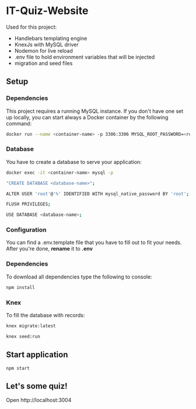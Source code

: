 # IT-Quiz-Website
Used for this project:
* Handlebars templating engine
* KnexJs with MySQL driver
* Nodemon for live reload
* .env file to hold environment variables that will be injected
* migration and seed files
    
## Setup
### Dependencies
This project requires a running MySQL instance. If you don't have one set up locally, you can start always a Docker container by the following command:
```sh
docker run --name <container-name> -p 3306:3306 MYSQL_ROOT_PASSWORD=<root user's password> -d mysql
```

### Database
You have to create a database to serve your application:
```sh
docker exec -it <container-name> mysql -p

"CREATE DATABASE <database-name>";

ALTER USER 'root'@'%' IDENTIFIED WITH mysql_native_password BY 'root';

FLUSH PRIVILEGES;

USE DATABASE <database-name>;
```

### Configuration
You can find a .env.template file that you have to fill out to fit your needs.
After you're done, **rename** it to **.env**

### Dependencies
To download all dependencies type the following to console:
```sh
npm install
```

### Knex
To fill the database with records:
```sh
knex migrate:latest

knex seed:run
```

## Start application
`npm start`

## Let's some quiz!
Open http://localhost:3004 
